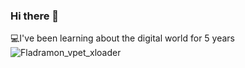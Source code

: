 ### Hi there 👋

<!--
**Automatic00/Automatic00** is a ✨ _special_ ✨ repository because its `README.md` (this file) appears on your GitHub profile.

Here are some ideas to get you started:

- 🔭 I’m currently working on ...
- 🌱 I’m currently learning ...
- 👯 I’m looking to collaborate on ...
- 🤔 I’m looking for help with ...
- 💬 Ask me about ...
- 📫 How to reach me: ...
- 😄 Pronouns: ...
- ⚡ Fun fact: ...
-->
💻I've been learning about the digital world for 5 years
![Fladramon_vpet_xloader](https://github.com/Automatic00/Automatic00/assets/45673835/ad71fa4d-1f5f-4d96-89d4-ee0a627f8707)
